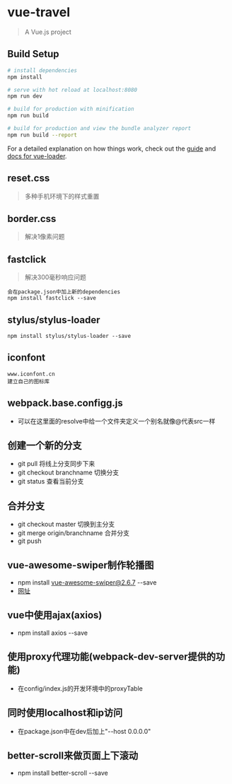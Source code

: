 # vue-travel

> A Vue.js project

## Build Setup

``` bash
# install dependencies
npm install

# serve with hot reload at localhost:8080
npm run dev

# build for production with minification
npm run build

# build for production and view the bundle analyzer report
npm run build --report
```

For a detailed explanation on how things work, check out the [guide](http://vuejs-templates.github.io/webpack/) and [docs for vue-loader](http://vuejs.github.io/vue-loader).

## reset.css
> 多种手机环境下的样式重置


## border.css
> 解决1像素问题

## fastclick
> 解决300毫秒响应问题

``` 
会在package.json中加上新的dependencies
npm install fastclick --save
```
## stylus/stylus-loader
```
npm install stylus/stylus-loader --save
```

## iconfont
```
www.iconfont.cn
建立自己的图标库
```

## webpack.base.configg.js
- 可以在这里面的resolve中给一个文件夹定义一个别名就像@代表src一样

## 创建一个新的分支
- git pull 将线上分支同步下来
- git checkout branchname 切换分支
- git status 查看当前分支

## 合并分支
- git checkout master 切换到主分支
- git merge origin/branchname 合并分支
- git push
## vue-awesome-swiper制作轮播图
- npm install vue-awesome-swiper@2.6.7 --save
- [网址](https://github.com/surmon-china/vue-awesome-swiper)

## vue中使用ajax(axios)
- npm install axios --save

## 使用proxy代理功能(webpack-dev-server提供的功能)
- 在config/index.js的开发环境中的proxyTable

## 同时使用localhost和ip访问
- 在package.json中在dev后加上"--host 0.0.0.0"

## better-scroll来做页面上下滚动
- npm install better-scroll --save